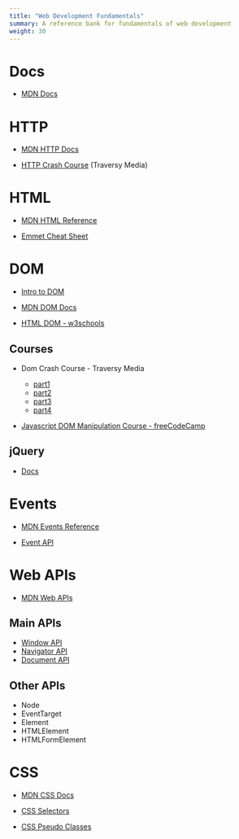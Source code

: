 ```yaml
---
title: "Web Development Fundamentals"
summary: A reference bank for fundamentals of web development
weight: 30
---
```


# Docs

- [MDN Docs](https://developer.mozilla.org/en-US/docs)

# HTTP

- [MDN HTTP Docs](https://developer.mozilla.org/en-US/docs/Web/HTTP)

- [HTTP Crash Course](https://www.youtube.com/watch?v=iYM2zFP3Zn0) (Traversy Media)

# HTML

- [MDN HTML Reference](https://developer.mozilla.org/en-US/docs/Web/HTML#reference)

- [Emmet Cheat Sheet](https://docs.emmet.io/cheat-sheet/)

# DOM

- [Intro to DOM](https://developer.mozilla.org/en-US/docs/Web/API/Document_Object_Model/Introduction)

- [MDN DOM Docs](https://developer.mozilla.org/en-US/docs/Web/API/Document_Object_Model)

- [HTML DOM - w3schools](https://www.w3schools.com/js/js_htmldom.asp)

## Courses

- Dom Crash Course - Traversy Media
  - [part1](https://www.youtube.com/watch?v=0ik6X4DJKCc)
  - [part2](https://www.youtube.com/watch?v=mPd2aJXCZ2g)
  - [part3](https://www.youtube.com/watch?v=wK2cBMcDTss)
  - [part4](https://www.youtube.com/watch?v=i37KVt_IcXw)

- [Javascript DOM Manipulation Course - freeCodeCamp](https://www.youtube.com/watch?v=5fb2aPlgoys)

## jQuery

- [Docs](https://api.jquery.com/)

# Events

- [MDN Events Reference](https://developer.mozilla.org/en-US/docs/Web/Events)

- [Event API](https://developer.mozilla.org/en-US/docs/Web/API/Event)

# Web APIs

- [MDN Web APIs](https://developer.mozilla.org/en-US/docs/Web/API)

## Main APIs

- [Window API](https://developer.mozilla.org/en-US/docs/Web/API/Window)
- [Navigator API](https://developer.mozilla.org/en-US/docs/Web/API/Navigator)
- [Document API](https://developer.mozilla.org/en-US/docs/Web/API/Document)

## Other APIs

- Node
- EventTarget
- Element
- HTMLElement
- HTMLFormElement

# CSS

- [MDN CSS Docs](https://developer.mozilla.org/en-US/docs/Web/CSS)

- [CSS Selectors](https://www.w3schools.com/cssref/css_selectors.asp)

- [CSS Pseudo Classes](https://developer.mozilla.org/en-US/docs/Web/CSS/Pseudo-classes)

